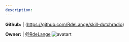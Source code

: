 ```yaml
---
description: 
---
```



**Github:** | (https://github.com/RdeLange/skill-dutchradio)

**Owner:** | [@RdeLange](https://github.com/RdeLange) ![avatart](https://avatars3.githubusercontent.com/u/1215327?v=4)

